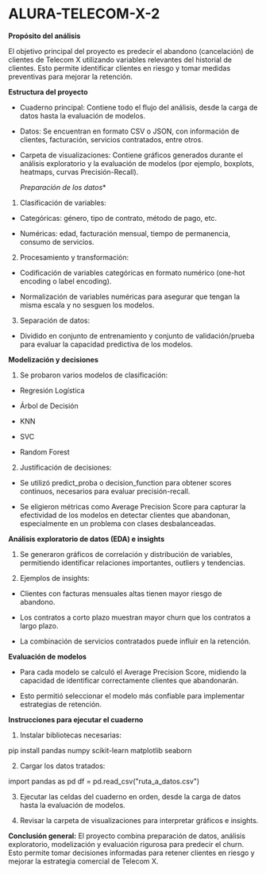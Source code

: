 # ALURA-TELECOM-X-2

**Propósito del análisis**

El objetivo principal del proyecto es predecir el abandono (cancelación) de clientes de Telecom X utilizando variables relevantes del historial de clientes. Esto permite identificar clientes en riesgo y tomar medidas preventivas para mejorar la retención.

**Estructura del proyecto**

* Cuaderno principal: Contiene todo el flujo del análisis, desde la carga de datos hasta la evaluación de modelos.

* Datos: Se encuentran en formato CSV o JSON, con información de clientes, facturación, servicios contratados, entre otros.

* Carpeta de visualizaciones: Contiene gráficos generados durante el análisis exploratorio y la evaluación de modelos (por ejemplo, boxplots, heatmaps, curvas Precisión-Recall).

  *Preparación de los datos**

1. Clasificación de variables:

* Categóricas: género, tipo de contrato, método de pago, etc.

* Numéricas: edad, facturación mensual, tiempo de permanencia, consumo de servicios.

2. Procesamiento y transformación:

* Codificación de variables categóricas en formato numérico (one-hot encoding o label encoding).

* Normalización de variables numéricas para asegurar que tengan la misma escala y no sesguen los modelos.

3. Separación de datos:

* Dividido en conjunto de entrenamiento y conjunto de validación/prueba para evaluar la capacidad predictiva de los modelos.

**Modelización y decisiones**

1. Se probaron varios modelos de clasificación:

* Regresión Logística

* Árbol de Decisión

* KNN

* SVC

* Random Forest

2. Justificación de decisiones:

* Se utilizó predict_proba o decision_function para obtener scores continuos, necesarios para evaluar precisión-recall.

* Se eligieron métricas como Average Precision Score para capturar la efectividad de los modelos en detectar clientes que abandonan, especialmente en un problema con clases desbalanceadas.

**Análisis exploratorio de datos (EDA) e insights**

1. Se generaron gráficos de correlación y distribución de variables, permitiendo identificar relaciones importantes, outliers y tendencias.

2. Ejemplos de insights:

* Clientes con facturas mensuales altas tienen mayor riesgo de abandono.

* Los contratos a corto plazo muestran mayor churn que los contratos a largo plazo.

* La combinación de servicios contratados puede influir en la retención.

**Evaluación de modelos**

* Para cada modelo se calculó el Average Precision Score, midiendo la capacidad de identificar correctamente clientes que abandonarán.

* Esto permitió seleccionar el modelo más confiable para implementar estrategias de retención.

**Instrucciones para ejecutar el cuaderno**

1. Instalar bibliotecas necesarias:

pip install pandas numpy scikit-learn matplotlib seaborn


2. Cargar los datos tratados:

import pandas as pd
df = pd.read_csv("ruta_a_datos.csv")


3. Ejecutar las celdas del cuaderno en orden, desde la carga de datos hasta la evaluación de modelos.

4. Revisar la carpeta de visualizaciones para interpretar gráficos e insights.

**Conclusión general:**
El proyecto combina preparación de datos, análisis exploratorio, modelización y evaluación rigurosa para predecir el churn. Esto permite tomar decisiones informadas para retener clientes en riesgo y mejorar la estrategia comercial de Telecom X.
